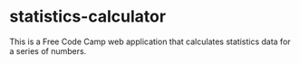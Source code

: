 # statistics-calculator
This is a Free Code Camp web application that calculates statistics data for a series of numbers.
